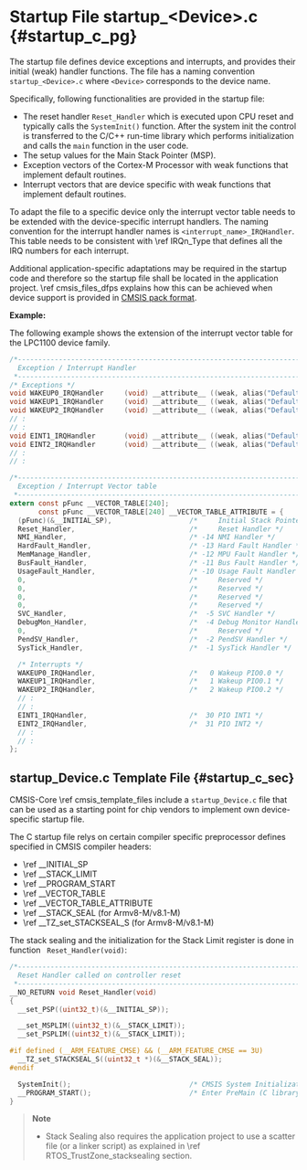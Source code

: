 # Startup File startup_\<Device\>.c {#startup_c_pg}

The startup file defines device exceptions and interrupts, and provides their initial (weak) handler functions. The file has a naming convention `startup_<Device>.c` where `<Device>` corresponds to the device name.

Specifically, following functionalities are provided in the startup file:
 - The reset handler `Reset_Handler` which is executed upon CPU reset and typically calls the `SystemInit()` function. After the system init the control is transferred to the C/C++ run-time library which performs initialization and calls the `main` function in the user code.
 - The setup values for the Main Stack Pointer (MSP).
 - Exception vectors of the Cortex-M Processor with weak functions that implement default routines.
 - Interrupt vectors that are device specific with weak functions that implement default routines.

To adapt the file to a specific device only the interrupt vector table needs to be extended with the device-specific interrupt handlers. The naming convention for the interrupt handler names is `<interrupt_name>_IRQHandler`. This table needs to be consistent with \ref IRQn_Type that defines all the IRQ numbers for each interrupt.

Additional application-specific adaptations may be required in the startup code and therefore so the startup file shall be located in the application project. \ref cmsis_files_dfps explains how this can be achieved when device support is provided in [CMSIS pack format](https://open-cmsis-pack.github.io/Open-CMSIS-Pack-Spec/main/html/index.html).

**Example:**

The following example shows the extension of the interrupt vector table for the LPC1100 device family.

```c
/*----------------------------------------------------------------------------
  Exception / Interrupt Handler
 *----------------------------------------------------------------------------*/
/* Exceptions */
void WAKEUP0_IRQHandler     (void) __attribute__ ((weak, alias("Default_Handler")));
void WAKEUP1_IRQHandler     (void) __attribute__ ((weak, alias("Default_Handler")));
void WAKEUP2_IRQHandler     (void) __attribute__ ((weak, alias("Default_Handler")));
// :
// :
void EINT1_IRQHandler       (void) __attribute__ ((weak, alias("Default_Handler")));
void EINT2_IRQHandler       (void) __attribute__ ((weak, alias("Default_Handler")));
// :
// :

/*----------------------------------------------------------------------------
  Exception / Interrupt Vector table
 *----------------------------------------------------------------------------*/
extern const pFunc __VECTOR_TABLE[240];
       const pFunc __VECTOR_TABLE[240] __VECTOR_TABLE_ATTRIBUTE = {
  (pFunc)(&__INITIAL_SP),                   /*     Initial Stack Pointer */
  Reset_Handler,                            /*     Reset Handler */
  NMI_Handler,                              /* -14 NMI Handler */
  HardFault_Handler,                        /* -13 Hard Fault Handler */
  MemManage_Handler,                        /* -12 MPU Fault Handler */
  BusFault_Handler,                         /* -11 Bus Fault Handler */
  UsageFault_Handler,                       /* -10 Usage Fault Handler */
  0,                                        /*     Reserved */
  0,                                        /*     Reserved */
  0,                                        /*     Reserved */
  0,                                        /*     Reserved */
  SVC_Handler,                              /*  -5 SVC Handler */
  DebugMon_Handler,                         /*  -4 Debug Monitor Handler */
  0,                                        /*     Reserved */
  PendSV_Handler,                           /*  -2 PendSV Handler */
  SysTick_Handler,                          /*  -1 SysTick Handler */

  /* Interrupts */
  WAKEUP0_IRQHandler,                       /*   0 Wakeup PIO0.0 */
  WAKEUP1_IRQHandler,                       /*   1 Wakeup PIO0.1 */
  WAKEUP2_IRQHandler,                       /*   2 Wakeup PIO0.2 */
  // :
  // :
  EINT1_IRQHandler,                         /*  30 PIO INT1 */
  EINT2_IRQHandler,                         /*  31 PIO INT2 */
  // :
  // :
};
```

## startup_Device.c Template File {#startup_c_sec}

CMSIS-Core \ref cmsis_template_files include a `startup_Device.c` file that can be used as a starting point for chip vendors to implement own device-specific startup file.

The C startup file relys on certain compiler specific preprocessor defines specified in CMSIS compiler headers:
 - \ref __INITIAL_SP
 - \ref __STACK_LIMIT
 - \ref __PROGRAM_START
 - \ref __VECTOR_TABLE
 - \ref __VECTOR_TABLE_ATTRIBUTE
 - \ref __STACK_SEAL (for Armv8-M/v8.1-M)
 - \ref __TZ_set_STACKSEAL_S (for Armv8-M/v8.1-M)

The stack sealing and the initialization for the Stack Limit register is done in function ` Reset_Handler(void)`:

```c
/*----------------------------------------------------------------------------
  Reset Handler called on controller reset
 *----------------------------------------------------------------------------*/
__NO_RETURN void Reset_Handler(void)
{
  __set_PSP((uint32_t)(&__INITIAL_SP));

  __set_MSPLIM((uint32_t)(&__STACK_LIMIT));
  __set_PSPLIM((uint32_t)(&__STACK_LIMIT));

#if defined (__ARM_FEATURE_CMSE) && (__ARM_FEATURE_CMSE == 3U)
  __TZ_set_STACKSEAL_S((uint32_t *)(&__STACK_SEAL));
#endif

  SystemInit();                             /* CMSIS System Initialization */
  __PROGRAM_START();                        /* Enter PreMain (C library entry point) */
}
```

> **Note**
> - Stack Sealing also requires the application project to use a scatter file (or a linker script) as explained in \ref RTOS_TrustZone_stacksealing section.
